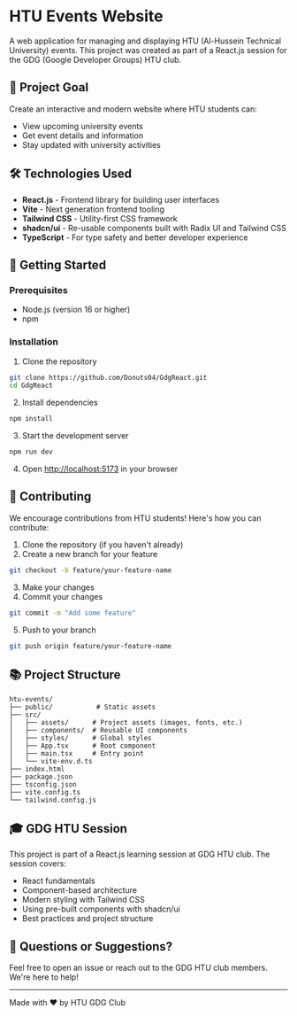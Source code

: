 # HTU Events Website

A web application for managing and displaying HTU (Al-Hussein Technical University) events. This project was created as part of a React.js session for the GDG (Google Developer Groups) HTU club.

## 🎯 Project Goal

Create an interactive and modern website where HTU students can:

- View upcoming university events
- Get event details and information
- Stay updated with university activities

## 🛠️ Technologies Used

- **React.js** - Frontend library for building user interfaces
- **Vite** - Next generation frontend tooling
- **Tailwind CSS** - Utility-first CSS framework
- **shadcn/ui** - Re-usable components built with Radix UI and Tailwind CSS
- **TypeScript** - For type safety and better developer experience

## 🚀 Getting Started

### Prerequisites

- Node.js (version 16 or higher)
- npm

### Installation

1. Clone the repository

```bash
git clone https://github.com/Donuts04/GdgReact.git
cd GdgReact
```

2. Install dependencies

```bash
npm install
```

3. Start the development server

```bash
npm run dev
```

4. Open [http://localhost:5173](http://localhost:5173) in your browser

## 🤝 Contributing

We encourage contributions from HTU students! Here's how you can contribute:

1. Clone the repository (if you haven't already)
2. Create a new branch for your feature

```bash
git checkout -b feature/your-feature-name
```

3. Make your changes
4. Commit your changes

```bash
git commit -m "Add some feature"
```

5. Push to your branch

```bash
git push origin feature/your-feature-name
```

## 📚 Project Structure

```
htu-events/
├── public/           # Static assets
├── src/
│   ├── assets/      # Project assets (images, fonts, etc.)
│   ├── components/  # Reusable UI components
│   ├── styles/      # Global styles
│   ├── App.tsx      # Root component
│   ├── main.tsx     # Entry point
│   └── vite-env.d.ts
├── index.html
├── package.json
├── tsconfig.json
├── vite.config.ts
└── tailwind.config.js
```

## 🎓 GDG HTU Session

This project is part of a React.js learning session at GDG HTU club. The session covers:

- React fundamentals
- Component-based architecture
- Modern styling with Tailwind CSS
- Using pre-built components with shadcn/ui
- Best practices and project structure

## 🤔 Questions or Suggestions?

Feel free to open an issue or reach out to the GDG HTU club members. We're here to help!

---

Made with ❤️ by HTU GDG Club
